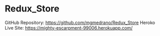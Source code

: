 # Redux_Store

GitHub Repository: https://github.com/mgmedrano/Redux_Store
Heroko Live Site: https://mighty-escarpment-99006.herokuapp.com/